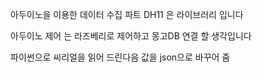 아두이노을 이용한 데이터 수집 파트
DH11 은 라이브러리 입니다

아두이노 제어 는 라즈베리로 제어하고 몽고DB 연결 할 생각입니다

파이썬으로 씨리얼을 읽어 드린다음 값을 json으로 바꾸어 줌 
